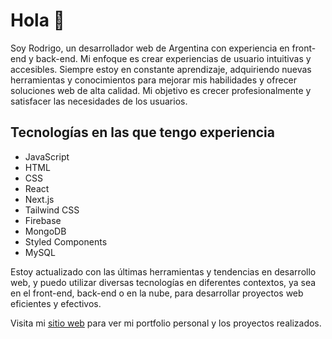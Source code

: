 # Hola 👋 

Soy Rodrigo, un desarrollador web de Argentina con experiencia en front-end y back-end. Mi enfoque es crear experiencias de usuario intuitivas y accesibles. Siempre estoy en constante aprendizaje, adquiriendo nuevas herramientas y conocimientos para mejorar mis habilidades y ofrecer soluciones web de alta calidad. Mi objetivo es crecer profesionalmente y satisfacer las necesidades de los usuarios.

## Tecnologías en las que tengo experiencia

- JavaScript
- HTML
- CSS
- React
- Next.js
- Tailwind CSS
- Firebase
- MongoDB
- Styled Components
- MySQL

Estoy actualizado con las últimas herramientas y tendencias en desarrollo web, y puedo utilizar diversas tecnologías en diferentes contextos, ya sea en el front-end, back-end o en la nube, para desarrollar proyectos web eficientes y efectivos.

Visita mi [sitio web](https://pinea-rodrigo.netlify.app/) para ver mi portfolio personal y los proyectos realizados.
